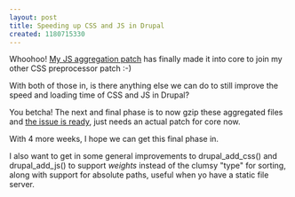 ```yaml
--- 
layout: post
title: Speeding up CSS and JS in Drupal
created: 1180715330
---
```

Whoohoo! <a href="http://drupal.org/node/119441">My JS aggregation patch</a> has finally made it into core to join my other CSS preprocessor patch :-)

With both of those in, is there anything else we can do to still improve the speed and loading time of CSS and JS in Drupal?

You betcha! The next and final phase is to now gzip these aggregated files and <a href="http://drupal.org/node/101227">the issue is ready</a>, just needs an actual patch for core now.

With 4 more weeks, I hope we can get this final phase in.

I also want to get in some general improvements to drupal_add_css() and drupal_add_js() to support *weights* instead of the clumsy "type" for sorting, along with support for absolute paths, useful when yo have a static file server.
